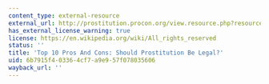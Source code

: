 ```yaml
---
content_type: external-resource
external_url: http://prostitution.procon.org/view.resource.php?resourceID=000115
has_external_license_warning: true
license: https://en.wikipedia.org/wiki/All_rights_reserved
status: ''
title: 'Top 10 Pros And Cons: Should Prostitution Be Legal?'
uid: 6b7915f4-0336-4cf7-a9e9-57f078035606
wayback_url: ''
---
```


